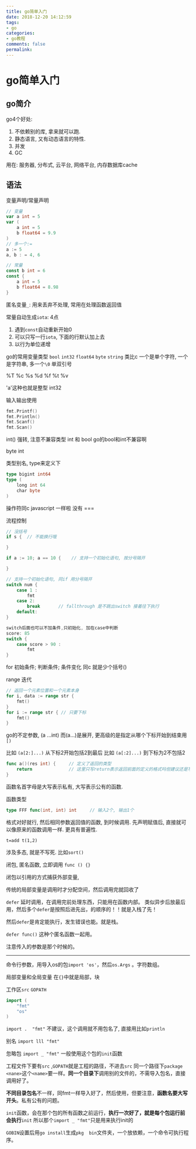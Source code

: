 ```yaml
---
title: go简单入门
date: 2018-12-20 14:12:59
tags:
- go
categories:
- go教程
comments: false
permalink:
---
```


# go简单入门

## go简介

go4个好处:

1. 不依赖别的库, 拿来就可以跑.
2. 静态语言, 又有动态语言的特性.
3. 并发
4. GC

用在: 服务器, 分布式, 云平台, 网络平台, 内存数据库cache

## 语法

变量声明/常量声明

```go
// 变量
var a int = 5
var (
    a int = 5
    b float64 = 9.9
)
// 多一个:=
a := 5
a, b : = 4, 6

// 常量
const b int = 6
const {
    a int = 5
    b float64 = 8.98
}
```

匿名变量`_`: 用来丢弃不处理, 常用在处理函数返回值

常量自动生成`iota`: 4点

1. 遇到`const`自动重新开始0
2. 可以只写一行`iota`, 下面的行默认加上去
3. 以行为单位递增

go的常用变量类型
`bool` `int32` `float64`
`byte` `string` 类比c 一个是单个字符, 一个是字符串, 多一个`\0`  单双引号

%T
%c %s %d %f %t
%v

'a'这种也就是整型 int32

输入输出使用

```go
fmt.Printf()
fmt.Println()
fmt.Scanf()
fmt.Scan()
```

int() 强转, 注意不兼容类型 int 和 bool  go的bool和int不兼容啊

byte int

类型别名, type来定义下

```go
type bigint int64
type (
    long int 64
    char byte
)
```

操作符同c javascript  一样啦 没有 ===

流程控制

```go
// 没括号
if s {  // 不能换行哦

}

if a := 10; a == 10 {    // 支持一个初始化语句, 按分号隔开

}

// 支持一个初始化语句, 同if 用分号隔开
switch num {
    case 1 :
        fmt
    case 2:
        break       // fallthrough 是不跳出switch 接着往下执行
    default:
}

switch后面也可以不加条件,只初始化, 加在case中判断
score: 85
switch {
    case score > 90 :
        fmt
}
```

for 初始条件; 判断条件; 条件变化  同c 就是少个括号()

range 迭代

```go
// 返回一个元素位置和一个元素本身
for i, data := range str {
    fmt()
}
for i := range str { // 只要下标
    fmt()
}
```

go的不定参数,  (a ...int)  而(a...)是展开, 
更高级的是指定从哪个下标开始到结束用`[)`

比如 `(a[2:]...)`  从下标2开始包括2到最后
比如 `(a[:2]...)`  到下标为2不包括2

```go
func a()(res int) {     // 定义了返回的类型
    return              // 这里只写return表示返回前面的定义的格式吗但建议还是写全好了
}
```

函数名首字母是大写表示私有, 大写表示公有的函数.

函数类型

```go
type FFF func(int, int) int     // 输入2个, 输出1个
```

格式对好就行, 然后相同参数返回值的函数, 到时候调用. 先声明赋值后, 直接就可以像原来的函数调用一样. 更具有普遍性.

`t=add t(1,2)`

涉及多态, 就是不写死. 比如`sort()`

闭包, 匿名函数, 立即调用
`func () {}`

闭包以引用的方式捕获外部变量,

传统的局部变量是调用时才分配空间，然后调用完就回收了

`defer` 延时调用，在调用完前处理东西，只能用在函数内部。
类似异步后放最后用，然后多个`defer`是按照后进先出，的顺序的！！就是入栈了先！

然后`defer`是肯定能执行，发生错误也能。就是栈。

`defer func()`  这种个匿名函数一起用。

注意传入的参数是那个时候的。

___

命令行参数，用导入os的包`import 'os'`，然后`os.Args`  。字符数组。

局部变量和全局变量
在`{}`中就是局部，块

工作区`src`  `GOPATH`

```go
import (
    "fmt"
    "os"
)
```

`import .  "fmt"`   不建议，这个调用就不用包名了, 直接用比如`println`

别名  `import lll "fmt"`

忽略包  `import _ "fmt"`  一般使用这个包的`init`函数

工程文件下要有`src` ,`GOPATH`就是工程的路径，不进去`src`
同一个路径下`package <nane>`这个`<name>`要一样。**同一个目录下**调用别的文件的，不需导入包名，直接调用好了。

**不同目录包名**不一样，同fmt一样导入好了，然后使用，但要注意，**函数名要大写开头**。私有公有的问题。

`init`函数，会在那个包的所有函数之前运行，**执行一次好了，就是每个包运行前会执行**`init`
所以那个`import _ "fmt"`只是用来执行init的

`GOBIN`设置后用`go install`生成`pkg  bin`文件夹，一个放依赖，一个命令可执行程序。

